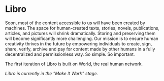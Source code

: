 # Libro

Soon, most of the content accessible to us will have been created by machines. The space for human-created texts,
stories, novels, publications, articles, and pictures will shrink dramatically. Storing and preserving them will
become significantly more challenging. Our mission is to ensure human creativity thrives in the future by empowering
individuals to create, sign, share, verify, archive and pay for content made by other humans in a fully decentralized
and permissionless way. So simple. So important.

The first iteration of Libro is built on [World](https://world.org/), the real human network.

*Libro is currently in the "Make It Work" stage.*
